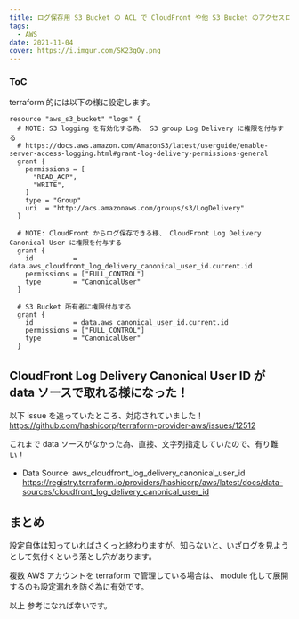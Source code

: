 ```yaml
---
title: ログ保存用 S3 Bucket の ACL で CloudFront や他 S3 Bucket のアクセスログを保存許可する
tags:
  - AWS
date: 2021-11-04
cover: https://i.imgur.com/SK23gOy.png
---
```


<div class="toc">
<div class="toc-content">
<h3 class="menu-label">ToC</h3>
<!-- toc -->
</div>
</div>

<!-- more -->

terraform 的には以下の様に設定します。

```
resource "aws_s3_bucket" "logs" {
  # NOTE: S3 logging を有効化する為、 S3 group Log Delivery に権限を付与する
  # https://docs.aws.amazon.com/AmazonS3/latest/userguide/enable-server-access-logging.html#grant-log-delivery-permissions-general
  grant {
    permissions = [
      "READ_ACP",
      "WRITE",
    ]
    type = "Group"
    uri  = "http://acs.amazonaws.com/groups/s3/LogDelivery"
  }

  # NOTE: CloudFront からログ保存できる様、 CloudFront Log Delivery Canonical User に権限を付与する
  grant {
    id          = data.aws_cloudfront_log_delivery_canonical_user_id.current.id
    permissions = ["FULL_CONTROL"]
    type        = "CanonicalUser"
  }

  # S3 Bucket 所有者に権限付与する
  grant {
    id          = data.aws_canonical_user_id.current.id
    permissions = ["FULL_CONTROL"]
    type        = "CanonicalUser"
  }
```

## CloudFront Log Delivery Canonical User ID が data ソースで取れる様になった！

以下 issue を追っていたところ、対応されていました！
https://github.com/hashicorp/terraform-provider-aws/issues/12512

これまで data ソースがなかった為、直接、文字列指定していたので、有り難い！

- Data Source: aws_cloudfront_log_delivery_canonical_user_id
  https://registry.terraform.io/providers/hashicorp/aws/latest/docs/data-sources/cloudfront_log_delivery_canonical_user_id

## まとめ

設定自体は知っていればさくっと終わりますが、知らないと、いざログを見ようとして気付くという落とし穴があります。

複数 AWS アカウントを terraform で管理している場合は、 module 化して展開するのも設定漏れを防ぐ為に有効です。

以上
参考になれば幸いです。
